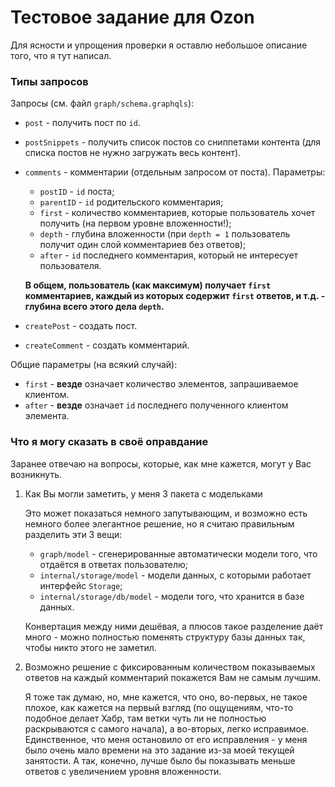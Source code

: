 # Тестовое задание для Ozon

Для ясности и упрощения проверки я оставлю небольшое описание того, что я тут написал.

### Типы запросов
Запросы (см. файл `graph/schema.graphqls`):
- `post` - получить пост по `id`.
- `postSnippets` - получить список постов со сниппетами контента (для списка постов не нужно загружать весь контент).
- `comments` - комментарии (отдельным запросом от поста). Параметры:
    - `postID` - `id` поста;
    - `parentID` - `id` родительского комментария;
    - `first` - количество комментариев, которые пользователь хочет получить (на первом уровне вложенности!);
    - `depth` - глубина вложенности (при `depth = 1` пользователь получит один слой комментариев без ответов);
    - `after` - `id` последнего комментария, который не интересует пользователя.
      
    **В общем, пользователь (как максимум) получает `first` комментариев, каждый из которых содержит `first` ответов, и т.д. - глубина всего этого дела `depth`.**
- `createPost` - создать пост.
- `createComment` - создать комментарий.

Общие параметры (на всякий случай):
- `first` - **везде** означает количество элементов, запрашиваемое клиентом.
- `after` - **везде** означает `id` последнего полученного клиентом элемента.

### Что я могу сказать в своё оправдание
Заранее отвечаю на вопросы, которые, как мне кажется, могут у Вас возникнуть.

1) Как Вы могли заметить, у меня 3 пакета с модельками

   Это может показаться немного запутывающим, и возможно есть немного более элегантное решение, но я считаю правильным разделить эти 3 вещи:
    - `graph/model` - сгенерированные автоматически модели того, что отдаётся в ответах пользователю;
    - `internal/storage/model` - модели данных, с которыми работает интерфейс `Storage`;
    - `internal/storage/db/model` - модели того, что хранится в базе данных.

    Конвертация между ними дешёвая, а плюсов такое разделение даёт много - можно полностью поменять структуру базы данных так, чтобы никто этого не заметил.

3) Возможно решение с фиксированным количеством показываемых ответов на каждый комментарий покажется Вам не самым лучшим.
 
    Я тоже так думаю, но, мне кажется, что оно, во-первых, не такое плохое, как кажется на первый взгляд (по ощущениям, что-то подобное делает Хабр, там ветки чуть ли не полностью раскрываются с самого начала), а во-вторых, легко исправимое. Единственное, что меня остановило от его исправления - у меня было очень мало времени на это задание из-за моей текущей занятости.
    А так, конечно, лучше было бы показывать меньше ответов с увеличением уровня вложенности.
